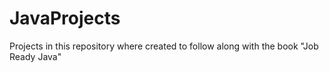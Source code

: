 # JavaProjects

Projects in this repository where created to follow along with the book "Job Ready Java"
